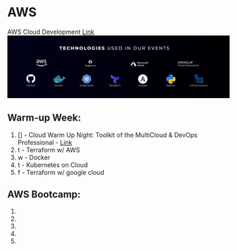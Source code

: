 # AWS
AWS Cloud Development
[Link](https://www.youtube.com/redirect?event=video_description&redir_token=QUFFLUhqbVlaNVBZZy1KX2VUeWpnTUhsUDlTTVRFMHkzQXxBQ3Jtc0tsUUdUMXAtbE5SdktZaDZZRnJtNlIzSDdfMWpBdWxuVVJldm94WHRWYmlFQjYtUjdib1A0Zk9TSTkzTk1Ud0ZxRFBHNExwNTg5T01sdlVNSHlhdE9ZNzBucTJMSzVGX3hxRDB3MFhmcnUyeFRUU2tyRQ&q=https%3A%2F%2Fe.thecloudbootcamp.com%2FZTZdlh&v=UURJWE62_mo)
![Tech Used](./assets/techused.png)
## Warm-up Week:
1. [] - Cloud Warm Up Night: Toolkit of the MultiCloud & DevOps Professional - [Link](./pre-mon.md)
2. t - Terraform w/ AWS
3. w - Docker
4. t - Kubernetes on Cloud
5. f - Terraform w/ google cloud

## AWS Bootcamp:
1. 
2. 
3. 
4. 
5. 
